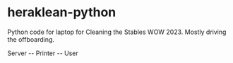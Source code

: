 # heraklean-python
Python code for laptop for Cleaning the Stables WOW 2023. Mostly driving the offboarding.

Server -- Printer -- User
